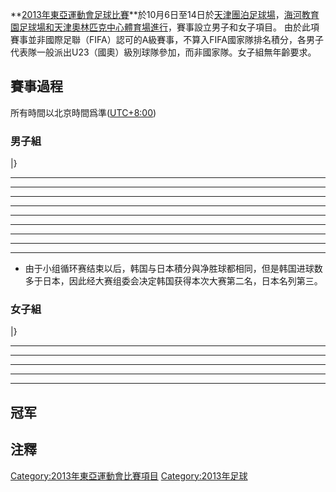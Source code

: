 **[2013年東亞運動會足球比賽](https://zh.wikipedia.org/wiki/2013年東亞運動會 "wikilink")**於10月6日至14日於[天津](https://zh.wikipedia.org/wiki/天津 "wikilink")[團泊足球場](https://zh.wikipedia.org/wiki/團泊足球場 "wikilink")，[海河教育園足球場和](https://zh.wikipedia.org/wiki/海河教育園足球場 "wikilink")[天津奧林匹克中心體育場進行](https://zh.wikipedia.org/wiki/天津奧林匹克中心體育場 "wikilink")，賽事設立男子和女子項目。 由於此項賽事並非國際足聯（FIFA）認可的A級賽事，不算入FIFA國家隊排名積分，各男子代表隊一般派出U23（國奧）級別球隊參加，而非國家隊。女子組無年齡要求。

## 賽事過程

所有時間以北京時間爲準([UTC+8:00](../Page/UTC+08:00.md "wikilink"))

### 男子組

|}

-----

-----

-----

-----

-----

-----

-----

-----

-----

  - 由于小组循环赛结束以后，韩国与日本積分與净胜球都相同，但是韩国进球数多于日本，因此经大赛组委会决定韩国获得本次大赛第二名，日本名列第三。

### 女子組

|}

-----

-----

-----

-----

-----

## 冠军



## 注釋

<references/>

[Category:2013年東亞運動會比賽項目](https://zh.wikipedia.org/wiki/Category:2013年東亞運動會比賽項目 "wikilink") [Category:2013年足球](https://zh.wikipedia.org/wiki/Category:2013年足球 "wikilink")